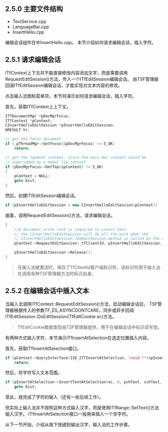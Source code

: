 ## 2.5.0 主要文件结构

- TextService.cpp
- LanguageBar.cpp
- InsertHello.cpp

编辑会话组件在中InsertHello.cpp。
本节介绍如何请求编辑会话，插入字符。

## 2.5.1 请求编辑会话

ITfContext上下文并不能直接修改内容添加文字，而是需要调用RequestEditSession()方法，传入一个ITfEditSession编辑会话。
由TSF管理器回调ITfEditSession编辑会话，才能实现对文本内容的修改。

点击输入法图标菜单项，本节将演示如何请求编辑会话，插入字符。

首先，获取ITfContext上上下文。

```C++
ITfDocumentMgr *pDocMgrFocus;
ITfContext *pContext;
CInsertHelloEditSession *pInsertHelloEditSession;
HRESULT hr;

// get the focus document
if (_pThreadMgr->GetFocus(&pDocMgrFocus) != S_OK)
	return;

// get the topmost context, since the main doc context could be
// superseded by a modal tip context
if (pDocMgrFocus->GetTop(&pContext) != S_OK)
{
	pContext = NULL;
	goto Exit;
}
```

然后，创建ITfEditSession编辑会话。

```C++
if (pInsertHelloEditSession = new CInsertHelloEditSession(pContext))
```

接着，调用RequestEditSession()方法，请求编辑会话。

```C++
{
	//A document write lock is required to insert text
	// the CInsertHelloEditSession will do all the work when the
	// CInsertHelloEditSession::DoEditSession method is called by the context
	pContext->RequestEditSession(_tfClientId, pInsertHelloEditSession, TF_ES_READWRITE | TF_ES_ASYNCDONTCARE, &hr);

	pInsertHelloEditSession->Release();
}
```

>在输入法被激活时，保存了TfClientId客户端标识符，该标识符用于输入法在调用各种TSF管理器方法时标识自身。

## 2.5.2 在编辑会话中插入文本

当输入法调用ITfContext::RequestEditSession()方法，启动编辑会话后，
TSF管理器根据传入的参数TF_ES_ASYNCDONTCARE，同步或异步回调ITfEditSession::DoEditSession(TfEditCookie ec)方法。

>TfEditCookie数据类型由TSF管理器提供，用于在编辑会话中标识读写锁。

有两种方式输入字符，本节演示ITfInsertAtSelection在选定位置插入内容。

首先，获取ITfInsertAtSelection接口。

```C++
if (pContext->QueryInterface(IID_ITfInsertAtSelection, (void **)&pInsertAtSelection) != S_OK)
	return;
```

然后，将字符写入文本范围。

```C++
if (pInsertAtSelection->InsertTextAtSelection(ec, 0, pchText, cchText, &pRange) != S_OK)
	goto Exit;
```

至此，就完成了字符的输入（还有一些后续工作）。

但实际上输入法并不按照这种方式输入汉字，而是使用ITfRange::SetText()方法输入汉字。
ITfInsertAtSelection接口一般用来插入一个空字符。

从下一节开始，介绍从按下按键到输出汉字，输入法的工作步骤。